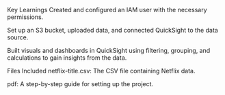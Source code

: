 Key Learnings
Created and configured an IAM user with the necessary permissions.

Set up an S3 bucket, uploaded data, and connected QuickSight to the data source.

Built visuals and dashboards in QuickSight using filtering, grouping, and calculations to gain insights from the data.

Files Included
netflix-title.csv: The CSV file containing Netflix data.

pdf: A step-by-step guide for setting up the project.
